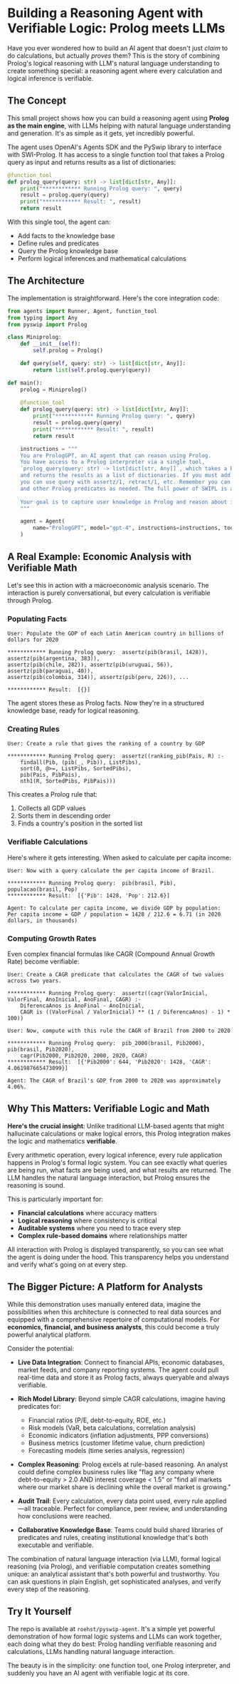 # Building a Reasoning Agent with Verifiable Logic: Prolog meets LLMs

Have you ever wondered how to build an AI agent that doesn't just *claim* to do calculations, but actually *proves* them? This is the story of combining Prolog's logical reasoning with LLM's natural language understanding to create something special: a reasoning agent where every calculation and logical inference is verifiable.

## The Concept

This small project shows how you can build a reasoning agent using **Prolog as the main engine**, with LLMs helping with natural language understanding and generation. It's as simple as it gets, yet incredibly powerful.

The agent uses OpenAI's Agents SDK and the PySwip library to interface with SWI-Prolog. It has access to a single function tool that takes a Prolog query as input and returns results as a list of dictionaries:

```python
@function_tool
def prolog_query(query: str) -> list[dict[str, Any]]:
    print("************ Running Prolog query: ", query)
    result = prolog.query(query)
    print("************ Result: ", result)
    return result
```

With this single tool, the agent can:
- Add facts to the knowledge base
- Define rules and predicates
- Query the Prolog knowledge base
- Perform logical inferences and mathematical calculations

## The Architecture

The implementation is straightforward. Here's the core integration code:

```python
from agents import Runner, Agent, function_tool
from typing import Any
from pyswip import Prolog

class Miniprolog:
    def __init__(self):
        self.prolog = Prolog()

    def query(self, query: str) -> list[dict[str, Any]]:
        return list(self.prolog.query(query))

def main():
    prolog = Miniprolog()
    
    @function_tool
    def prolog_query(query: str) -> list[dict[str, Any]]:
        print("************ Running Prolog query: ", query)
        result = prolog.query(query)
        print("************ Result: ", result)
        return result

    instructions = """
    You are PrologGPT, an AI agent that can reason using Prolog.
    You have access to a Prolog interpreter via a single tool,
    `prolog_query(query: str) -> list[dict[str, Any]]`, which takes a Prolog query as input
    and returns the results as a list of dictionaries. If you must add new facts or rules,
    you can use query with assertz/1, retract/1, etc. Remember you can use listings, findall/3,
    and other Prolog predicates as needed. The full power of SWIPL is at your disposal.
    
    Your goal is to capture user knowledge in Prolog and reason about it.
    """

    agent = Agent(
        name="PrologGPT", model="gpt-4", instructions=instructions, tools=[prolog_query]
    )
```

## A Real Example: Economic Analysis with Verifiable Math

Let's see this in action with a macroeconomic analysis scenario. The interaction is purely conversational, but every calculation is verifiable through Prolog.

### Populating Facts

```
User: Populate the GDP of each Latin American country in billions of dollars for 2020

************ Running Prolog query:  assertz(pib(brasil, 1428)), assertz(pib(argentina, 383)), 
assertz(pib(chile, 282)), assertz(pib(uruguai, 56)), assertz(pib(paraguai, 40)), 
assertz(pib(colombia, 314)), assertz(pib(peru, 226)), ...

************ Result:  [{}]
```

The agent stores these as Prolog facts. Now they're in a structured knowledge base, ready for logical reasoning.

### Creating Rules

```
User: Create a rule that gives the ranking of a country by GDP

************ Running Prolog query:  assertz((ranking_pib(Pais, R) :- 
    findall(Pib, (pib(_, Pib)), ListPibs), 
    sort(0, @>=, ListPibs, SortedPibs), 
    pib(Pais, PibPais), 
    nth1(R, SortedPibs, PibPais)))
```

This creates a Prolog rule that:
1. Collects all GDP values
2. Sorts them in descending order
3. Finds a country's position in the sorted list

### Verifiable Calculations

Here's where it gets interesting. When asked to calculate per capita income:

```
User: Now with a query calculate the per capita income of Brazil.

************ Running Prolog query:  pib(brasil, Pib), populacao(brasil, Pop)
************ Result:  [{'Pib': 1428, 'Pop': 212.6}]

Agent: To calculate per capita income, we divide GDP by population:
Per capita income = GDP / population = 1428 / 212.6 = 6.71 (in 2020 dollars, in thousands)
```

### Computing Growth Rates

Even complex financial formulas like CAGR (Compound Annual Growth Rate) become verifiable:

```
User: Create a CAGR predicate that calculates the CAGR of two values across two years.

************ Running Prolog query:  assertz((cagr(ValorInicial, ValorFinal, AnoInicial, AnoFinal, CAGR) :- 
    DiferencaAnos is AnoFinal - AnoInicial, 
    CAGR is ((ValorFinal / ValorInicial) ** (1 / DiferencaAnos) - 1) * 100))

User: Now, compute with this rule the CAGR of Brazil from 2000 to 2020

************ Running Prolog query:  pib_2000(brasil, Pib2000), pib(brasil, Pib2020), 
    cagr(Pib2000, Pib2020, 2000, 2020, CAGR)
************ Result:  [{'Pib2000': 644, 'Pib2020': 1428, 'CAGR': 4.061987665473099}]

Agent: The CAGR of Brazil's GDP from 2000 to 2020 was approximately 4.06%.
```

## Why This Matters: Verifiable Logic and Math

**Here's the crucial insight**: Unlike traditional LLM-based agents that might hallucinate calculations or make logical errors, this Prolog integration makes the logic and mathematics **verifiable**. 

Every arithmetic operation, every logical inference, every rule application happens in Prolog's formal logic system. You can see exactly what queries are being run, what facts are being used, and what results are returned. The LLM handles the natural language interaction, but Prolog ensures the reasoning is sound.

This is particularly important for:
- **Financial calculations** where accuracy matters
- **Logical reasoning** where consistency is critical  
- **Auditable systems** where you need to trace every step
- **Complex rule-based domains** where relationships matter

All interaction with Prolog is displayed transparently, so you can see what the agent is doing under the hood. This transparency helps you understand and verify what's going on at every step.

## The Bigger Picture: A Platform for Analysts

While this demonstration uses manually entered data, imagine the possibilities when this architecture is connected to real data sources and equipped with a comprehensive repertoire of computational models. For **economics, financial, and business analysts**, this could become a truly powerful analytical platform.

Consider the potential:

- **Live Data Integration**: Connect to financial APIs, economic databases, market feeds, and company reporting systems. The agent could pull real-time data and store it as Prolog facts, always queryable and always verifiable.

- **Rich Model Library**: Beyond simple CAGR calculations, imagine having predicates for:
  - Financial ratios (P/E, debt-to-equity, ROE, etc.)
  - Risk models (VaR, beta calculations, correlation analysis)
  - Economic indicators (inflation adjustments, PPP conversions)
  - Business metrics (customer lifetime value, churn prediction)
  - Forecasting models (time series analysis, regression)

- **Complex Reasoning**: Prolog excels at rule-based reasoning. An analyst could define complex business rules like "flag any company where debt-to-equity > 2.0 AND interest coverage < 1.5" or "find all markets where our market share is declining while the overall market is growing."

- **Audit Trail**: Every calculation, every data point used, every rule applied—all traceable. Perfect for compliance, peer review, and understanding how conclusions were reached.

- **Collaborative Knowledge Base**: Teams could build shared libraries of predicates and rules, creating institutional knowledge that's both executable and verifiable.

The combination of natural language interaction (via LLM), formal logical reasoning (via Prolog), and verifiable computation creates something unique: an analytical assistant that's both powerful and trustworthy. You can ask questions in plain English, get sophisticated analyses, and verify every step of the reasoning.

## Try It Yourself

The repo is available at `roehst/pyswip-agent`. It's a simple yet powerful demonstration of how formal logic systems and LLMs can work together, each doing what they do best: Prolog handling verifiable reasoning and calculations, LLMs handling natural language interaction.

The beauty is in the simplicity: one function tool, one Prolog interpreter, and suddenly you have an AI agent with verifiable logic at its core.
